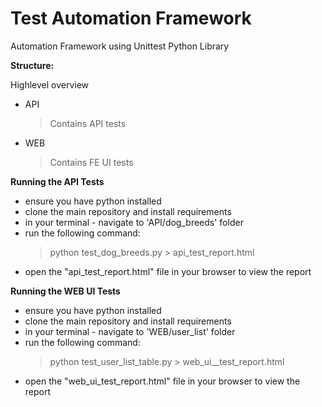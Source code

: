 # Test Automation Framework
Automation Framework using Unittest Python Library

**Structure:** 

Highlevel overview
* API

    > Contains API tests

* WEB

    > Contains FE UI tests

**Running the API Tests**
* ensure you have python installed
* clone the main repository and install requirements
* in your terminal - navigate to 'API/dog_breeds' folder
* run the following command:
    > python test_dog_breeds.py > api_test_report.html
- open the "api_test_report.html" file in your browser to view the report

**Running the WEB UI Tests**
* ensure you have python installed
* clone the main repository and install requirements
* in your terminal - navigate to 'WEB/user_list' folder
* run the following command:
    > python test_user_list_table.py > web_ui__test_report.html
- open the "web_ui_test_report.html" file in your browser to view the report



